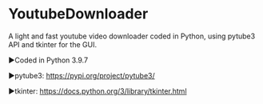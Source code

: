 # YoutubeDownloader

A light and fast youtube video downloader coded in Python, using pytube3 API and tkinter for the GUI.

▶️Coded in Python 3.9.7

▶️pytube3: https://pypi.org/project/pytube3/

▶️tkinter: https://docs.python.org/3/library/tkinter.html
